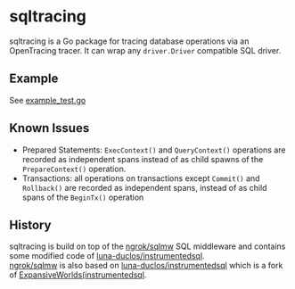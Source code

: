 # sqltracing

sqltracing is a Go package for tracing database operations via an OpenTracing
tracer.
It can wrap any `driver.Driver` compatible SQL driver.

## Example

See [example_test.go](example_test.go)

## Known Issues

- Prepared Statements: `ExecContext()` and `QueryContext()` operations are
  recorded as independent spans instead of as child spawns of the
  `PrepareContext()` operation.
- Transactions: all operations on transactions except `Commit()` and
  `Rollback()` are recorded as independent spans, instead of as child spans of
  the `BeginTx()` operation

## History

sqltracing is build on top of the [ngrok/sqlmw](https://github.com/ngrok/sqlmw)
SQL middleware and contains some modified code of
[luna-duclos/instrumentedsql](https://github.com/luna-duclos/instrumentedsql).
\
[ngrok/sqlmw](https://github.com/ngrok/sqlmw) is also based on
[luna-duclos/instrumentedsql](https://github.com/luna-duclos/instrumentedsql)
which is a fork of
[ExpansiveWorlds(instrumentedsql](https://github.com/ExpansiveWorlds/instrumentedsql).
